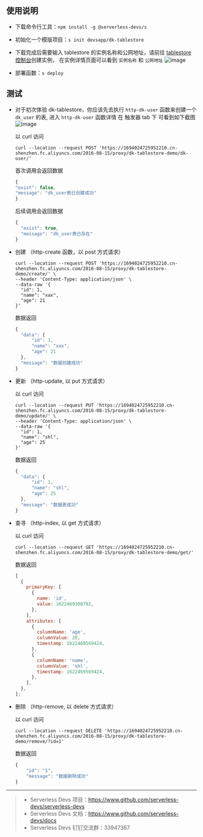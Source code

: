 ## 使用说明

- 下载命令行工具：`npm install -g @serverless-devs/s`
- 初始化一个模版项目：`s init devsapp/dk-tablestore`
- 下载完成后需要输入 tablestore 的实例名称和公网地址，请前往 [tablestore 控制台](https://otsnext.console.aliyun.com/)创建实例， 在实例详情页面可以看到 `实例名称` 和 `公网地址`
  ![image](https://img.alicdn.com/imgextra/i2/O1CN01VF6kv724mMdiMPC9q_!!6000000007433-2-tps-2184-1190.png)

- 部署函数：`s deploy`

## 测试

- 对于初次体验 dk-tablestore，你应该先去执行 `http-dk-user` 函数来创建一个 `dk_user` 的表, 进入 `http-dk-user` 函数详情 在 触发器 tab 下 可看到如下截图
  ![image](https://img.alicdn.com/imgextra/i2/O1CN013tapzS1bUOEc7P6v1_!!6000000003468-2-tps-1144-412.png)

  以 curl 访问

  ```shell
  curl --location --request POST 'https://1694024725952210.cn-shenzhen.fc.aliyuncs.com/2016-08-15/proxy/dk-tablestore-demo/dk-user/'
  ```

  首次调用会返回数据

  ```js
  {
  "exist": false,
  "message": "dk_user表已创建成功"
  }
  ```

  后续调用会返回数据

  ```js
  {
    "exist": true,
    "message": "dk_user表已存在"
  }
  ```

- 创建 （http-create 函数，以 post 方式请求）

  ```shell
  curl --location --request POST 'https://1694024725952210.cn-shenzhen.fc.aliyuncs.com/2016-08-15/proxy/dk-tablestore-demo/create/' \
  --header 'Content-Type: application/json' \
  --data-raw '{
    "id": 1,
    "name": "xax",
    "age": 21
  }'
  ```

  数据返回

  ```js
  {
    "data": {
        "id": 1,
        "name": "xax",
        "age": 21
    },
    "message": "数据创建成功"
  }
  ```

- 更新 （http-update, 以 put 方式请求）

  以 curl 访问

  ```shell
  curl --location --request PUT 'https://1694024725952210.cn-shenzhen.fc.aliyuncs.com/2016-08-15/proxy/dk-tablestore-demo/update/' \
  --header 'Content-Type: application/json' \
  --data-raw '{
    "id": 1,
    "name": "shl",
    "age": 25
  }'
  ```

  数据返回

  ```js
  {
    "data": {
        "id": 1,
        "name": "shl",
        "age": 25
    },
    "message": "数据更成功"
  }
  ```

- 查寻 （http-index, 以 get 方式请求）

  以 curl 访问

  ```shell
  curl --location --request GET 'https://1694024725952210.cn-shenzhen.fc.aliyuncs.com/2016-08-15/proxy/dk-tablestore-demo/get/'
  ```

  数据返回

  ```js
  [
    {
      primaryKey: [
        {
          name: 'id',
          value: 1622469300702,
        },
      ],
      attributes: [
        {
          columnName: 'age',
          columnValue: 20,
          timestamp: 1622469569424,
        },
        {
          columnName: 'name',
          columnValue: 'shl',
          timestamp: 1622469569424,
        },
      ],
    },
  ];
  ```

- 删除 （http-remove, 以 delete 方式请求）

  以 curl 访问

  ```shell
  curl --location --request DELETE 'https://1694024725952210.cn-shenzhen.fc.aliyuncs.com/2016-08-15/proxy/dk-tablestore-demo/remove/?id=1'
  ```

  数据返回

  ```js
  {
      "id": "1",
      "message": "数据删除成功"
  }
  ```

---

> - Serverless Devs 项目：https://www.github.com/serverless-devs/serverless-devs
> - Serverless Devs 文档：https://www.github.com/serverless-devs/docs
> - Serverless Devs 钉钉交流群：33947367
